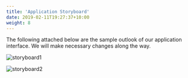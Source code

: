 ```yaml
---
title: 'Application Storyboard'
date: 2019-02-11T19:27:37+10:00
weight: 8
---
```



The following attached below are the sample outlook of our application interface. We will make necessary changes along the way. 

![storyboard1](storyboard1.jpg)

![storyboard2](storyboard2.jpg)


